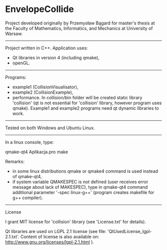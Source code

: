 EnvelopeCollide
===============

Project developed originally by Przemysław Bągard for master's thesis
at the Faculty of Mathematics, Informatics, and Mechanics 
at University of Warsaw.

------------------------------------------------------------------------------
Project written in C++.
Application uses:
- Qt libraries in version 4 (including qmake),
- openGL.

------------------------------------------------------------------------------
Programs:
- example1 (CollisionVisualisator),
- example2 (CollisionExample),
- performance.
In collision/bin folder will be created static library 'collision'
(qt is not essential for 'collision' library, however program uses qmake).
Example1 and example2 programs need qt dynamic libraries to work.

------------------------------------------------------------------------------
Tested on both Windows and Ubuntu Linux.

------------------------------------------------------------------------------
In a linux console, type:

qmake-qt4 Aplikacja.pro
make

Remarks:
- in some linux distributions qmake or qmake4 command is used 
instead of qmake-qt4,
- if system variable QMAKESPEC is not defined (user receives error message
about lack of MAKESPEC), type in qmake-qt4 command additional 
parameter '-spec linux-g++' (program creates makefile for g++ compiler).

------------------------------------------------------------------------------
License

I grant MIT license for 'collision' library (see 'License.txt' for details).

Qt libraries are used on LGPL 2.1 license
(see file: 'QtUsedLicense_lgpl-2.1.txt'. Content of license
is also available on: http://www.gnu.org/licenses/lgpl-2.1.html ).
